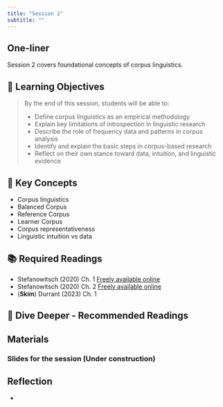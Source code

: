 ```yaml
---
title: "Session 2"
subtitle: ""
---
```


## One-liner

Session 2 covers foundational concepts of corpus linguistics.

## 🎯 Learning Objectives

> By the end of this session, students will be able to:
> 
> - Define corpus linguistics as an empirical methodology
> - Explain key limitations of introspection in linguistic research
> - Describe the role of frequency data and patterns in corpus analysis
> - Identify and explain the basic steps in corpus-based research
> - Reflect on their own stance toward data, intuition, and linguistic evidence

## 🔑 Key Concepts

- Corpus linguistics
- Balanced Corpus
- Reference Corpus
- Learner Corpus
- Corpus representativeness
- Linguistic intuition vs data

## 📚 Required Readings

- Stefanowitsch (2020) Ch. 1 [Freely available online](https://langsci-press.org/catalog/book/148)
- Stefanowitsch (2020) Ch. 2 [Freely available online](https://langsci-press.org/catalog/book/148)
- (**Skim**)  Durrant (2023) Ch. 1

## 🌊 Dive Deeper - Recommended Readings



## Materials

### Slides for the session (Under construction)

<!-- [View slides in fullscreen](../../slides/session-2.html){target="_blank"} 

<iframe src="../../slides/session-2.html" width="100%" height="600px" frameborder="0" allowfullscreen></iframe> -->




## Reflection

- 

<!-- 
<iframe src="session1-intro/slides/slides.html" width="100%" height="600px" frameborder="0"></iframe>

[View slides in fullscreen](session1-intro/slides/slides.html){target="_blank"} 
## Duration
90 minutes (10:45-12:15)

## Objectives
By the end of this session, you will:
- [ ] Navigate the AntConc interface confidently
- [ ] Perform basic concordance searches
- [ ] Generate word frequency lists
- [ ] Save and export search results

## Schedule
- 10:45-11:00: AntConc interface tour
- 11:00-11:30: Basic search functions demonstration
- 11:30-12:00: Hands-on practice with sample corpus
- 12:00-12:15: Troubleshooting and Q&A

## Materials
- [Presentation Slides](slides/)
- [AntConc Practice Exercises](activities/antconc-practice.md)
- [Sample Corpus Files](demos/sample-corpus/)
- [Quick Reference Guide](activities/quick-reference.pdf)

## Pre-class Preparation
- Ensure AntConc is installed and working
- Download sample corpus files
- Review AntConc documentation

## Key Topics
1. AntConc interface overview
2. File and corpus management
3. Concordance search (KWIC)
4. Word list generation
5. Saving and exporting results

## Activities
1. **Guided Tour** (15 min): Explore AntConc interface together
2. **Follow-Along Demo** (20 min): Basic searches with instructor
3. **Independent Practice** (20 min): Complete exercise sheet
4. **Pair Work** (10 min): Compare findings with partner

## Deliverables
- Completed practice exercises
- Exported concordance lines
- Generated word frequency list

## Additional Resources
- [AntConc Video Tutorials](links.md)
- [AntConc User Manual](https://www.laurenceanthony.net/software/antconc/releases/AntConc335/help.pdf)
- [Troubleshooting Guide](../../../resources/tools/antconc-troubleshooting.md)

## Common Issues & Solutions
- **Issue**: Cannot load corpus files
  - **Solution**: Check file encoding (UTF-8 recommended)
- **Issue**: Search returns no results
  - **Solution**: Verify search settings and case sensitivity

## Next Session
[Session 3: Working with Corpora](../session3-corpora/) - Types and applications of corpora


-->



